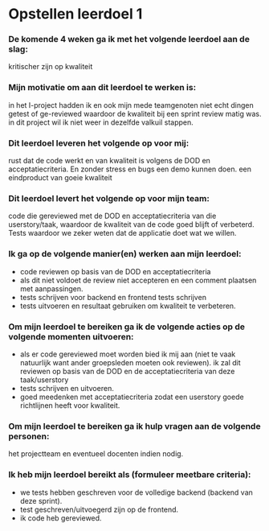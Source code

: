 # Opstellen leerdoel 1

### De komende 4 weken ga ik met het volgende leerdoel aan de slag: 
kritischer zijn op kwaliteit


### Mijn motivatie om aan dit leerdoel te werken is:
in het I-project hadden ik en ook mijn mede teamgenoten niet echt dingen getest of ge-reviewed waardoor de kwaliteit bij een sprint review matig was. in dit project wil ik niet weer in dezelfde valkuil stappen.


### Dit leerdoel leveren het volgende op voor mij:
rust dat de code werkt en van kwaliteit is volgens de DOD en acceptatiecriteria. En zonder stress en bugs een demo kunnen doen. een eindproduct van goeie kwaliteit


### Dit leerdoel levert het volgende op voor mijn team:
code die gereviewed met de DOD en acceptatiecriteria van die userstory/taak, waardoor de kwaliteit van de code goed blijft of verbeterd. Tests waardoor we zeker weten dat de applicatie doet wat we willen.


### Ik ga op de volgende manier(en) werken aan mijn leerdoel:
- code reviewen op basis van de DOD en acceptatiecriteria
- als dit niet voldoet de review niet accepteren en een comment plaatsen met aanpassingen.
- tests schrijven voor backend en frontend tests schrijven
- tests uitvoeren en resultaat gebruiken om kwaliteit te verbeteren.


### Om mijn leerdoel te bereiken ga ik de volgende acties op de volgende momenten uitvoeren:
- als er code gereviewed moet worden bied ik mij aan (niet te vaak natuurlijk want ander groepsleden moeten ook reviewen). ik zal dit reviewen op basis van de DOD en de acceptatiecriteria van deze taak/userstory
- tests schrijven en uitvoeren.
- goed meedenken met acceptatiecriteria zodat een userstory goede richtlijnen heeft voor kwaliteit.


### Om mijn leerdoel te bereiken ga ik hulp vragen aan de volgende personen:
het projectteam en eventueel docenten indien nodig.


### Ik heb mijn leerdoel bereikt als (formuleer meetbare criteria):
- we tests hebben geschreven voor de volledige backend (backend van deze sprint).
- test geschreven/uitvoegerd zijn op de frontend.
- ik code heb gereviewed.


